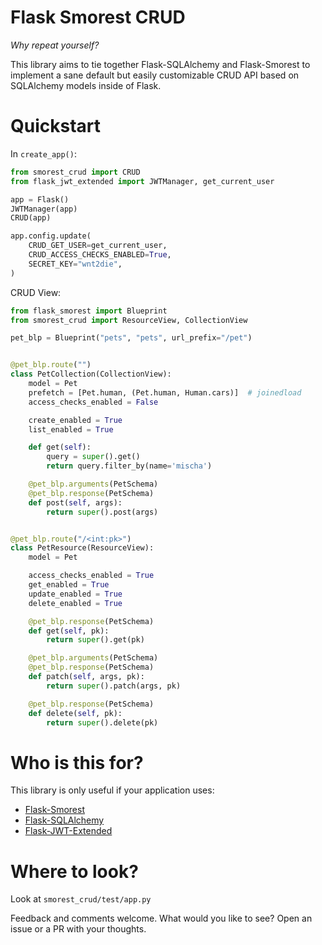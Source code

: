 # Flask Smorest CRUD
_Why repeat yourself?_

This library aims to tie together Flask-SQLAlchemy and Flask-Smorest to implement a sane default but easily customizable CRUD API based on SQLAlchemy models inside of Flask.

# Quickstart
In `create_app()`:
```python
from smorest_crud import CRUD
from flask_jwt_extended import JWTManager, get_current_user

app = Flask()
JWTManager(app)
CRUD(app)

app.config.update(
    CRUD_GET_USER=get_current_user,
    CRUD_ACCESS_CHECKS_ENABLED=True,
    SECRET_KEY="wnt2die",
)
```

CRUD View:
```python
from flask_smorest import Blueprint
from smorest_crud import ResourceView, CollectionView

pet_blp = Blueprint("pets", "pets", url_prefix="/pet")


@pet_blp.route("")
class PetCollection(CollectionView):
    model = Pet
    prefetch = [Pet.human, (Pet.human, Human.cars)]  # joinedload
    access_checks_enabled = False

    create_enabled = True
    list_enabled = True

    def get(self):
        query = super().get()
        return query.filter_by(name='mischa')

    @pet_blp.arguments(PetSchema)
    @pet_blp.response(PetSchema)
    def post(self, args):
        return super().post(args)


@pet_blp.route("/<int:pk>")
class PetResource(ResourceView):
    model = Pet

    access_checks_enabled = True
    get_enabled = True
    update_enabled = True
    delete_enabled = True

    @pet_blp.response(PetSchema)
    def get(self, pk):
        return super().get(pk)

    @pet_blp.arguments(PetSchema)
    @pet_blp.response(PetSchema)
    def patch(self, args, pk):
        return super().patch(args, pk)

    @pet_blp.response(PetSchema)
    def delete(self, pk):
        return super().delete(pk)
```

# Who is this for?
This library is only useful if your application uses:
* [Flask-Smorest](https://flask-smorest.readthedocs.io/en/stable/)
* [Flask-SQLAlchemy](https://flask-sqlalchemy.palletsprojects.com/)
* [Flask-JWT-Extended](https://flask-jwt-extended.readthedocs.io/en/stable/)


# Where to look?
Look at `smorest_crud/test/app.py`


Feedback and comments welcome. What would you like to see? Open an issue or a PR with your thoughts.
